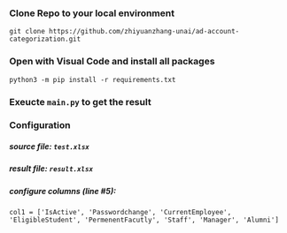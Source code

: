 ### Clone Repo to your local environment
```
git clone https://github.com/zhiyuanzhang-unai/ad-account-categorization.git
```

### Open with Visual Code and install all packages
```
python3 -m pip install -r requirements.txt
```

### Exeucte ```main.py``` to get the result

### Configuration
##### source file: ``` test.xlsx ```
##### result file: ``` result.xlsx ```
##### configure columns (line #5):        
    col1 = ['IsActive', 'Passwordchange', 'CurrentEmployee', 'EligibleStudent', 'PermenentFacutly', 'Staff', 'Manager', 'Alumni']        

